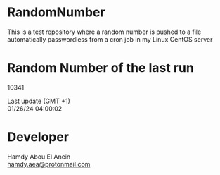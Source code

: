 # RandomNumber    
This is a test repository where a random number is pushed to a file automatically passwordless from a cron job in my Linux CentOS server    
# Random Number of the last run   
10341
      
Last update (GMT +1)    
01/26/24 04:00:02
# Developer    
Hamdy Abou El Anein   
hamdy.aea@protonmail.com
